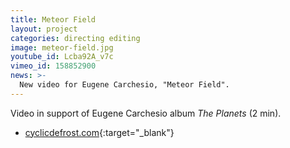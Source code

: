 ```yaml
---
title: Meteor Field
layout: project
categories: directing editing
image: meteor-field.jpg
youtube_id: Lcba92A_v7c
vimeo_id: 158852900
news: >-
  New video for Eugene Carchesio, "Meteor Field".
---
```


Video in support of Eugene Carchesio album _The Planets_ (2 min).

- [cyclicdefrost.com](http://www.cyclicdefrost.com/2016/04/watch-eugene-carchesios-new-piece-meteor-field/){:target="_blank"}
